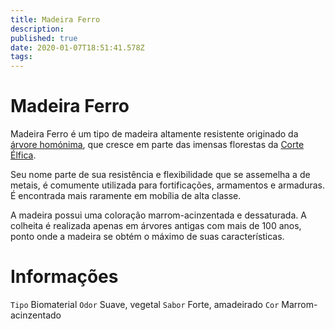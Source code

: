 ```yaml
---
title: Madeira Ferro
description: 
published: true
date: 2020-01-07T18:51:41.578Z
tags: 
---
```


# Madeira Ferro
Madeira Ferro é um tipo de madeira altamente resistente originado da [árvore homónima](http://localhost/fauna-e-flora/madeira-ferro-arvore#madeira-ferro-arvore), que cresce em parte das imensas florestas da [Corte Élfica](http://localhost/faccoes/nacoes/corte-elfica#corte-elfica).

Seu nome parte de sua resistência e flexibilidade que se assemelha a de metais, é comumente utilizada para fortificações, armamentos e armaduras. É encontrada mais raramente em mobília de alta classe.

A madeira possui uma coloração marrom-acinzentada e dessaturada. A colheita é realizada apenas em árvores antigas com mais de 100 anos, ponto onde a madeira se obtém o máximo de suas características.

# Informações
`Tipo` Biomaterial
`Odor` Suave, vegetal
`Sabor` Forte, amadeirado
`Cor` Marrom-acinzentado